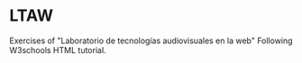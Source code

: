 # LTAW
Exercises of "Laboratorio de tecnologías audiovisuales en la web"
Following W3schools HTML tutorial.
